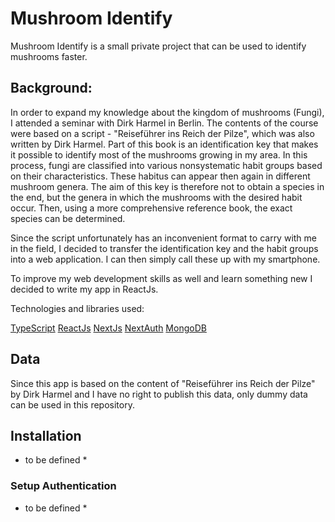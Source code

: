 # Mushroom Identify

Mushroom Identify is a small private project that can be used to identify mushrooms faster.

## Background:

In order to expand my knowledge about the kingdom of mushrooms (Fungi), I attended a seminar with Dirk Harmel in Berlin.
The contents of the course were based on a script - "Reiseführer ins Reich der Pilze", which was also written by Dirk Harmel. Part of this book is an identification key that makes it possible to identify most of the mushrooms growing in my area. In this process, fungi are classified into various nonsystematic habit groups based on their characteristics. These habitus can appear then again in different mushroom genera. The aim of this key is therefore not to obtain a species in the end, but the genera in which the mushrooms with the desired habit occur. Then, using a more comprehensive reference book, the exact species can be determined.

Since the script unfortunately has an inconvenient format to carry with me in the field, I decided to transfer the identification key and the habit groups into a web application. I can then simply call these up with my smartphone.

To improve my web development skills as well and learn something new I decided to write my app in ReactJs.

Technologies and libraries used:

[TypeScript](https://www.typescriptlang.org/)
[ReactJs](https://reactjs.org/)
[NextJs](https://nextjs.org/)
[NextAuth](https://next-auth.js.org/)
[MongoDB](https://www.mongodb.com/)

## Data
Since this app is based on the content of "Reiseführer ins Reich der Pilze" by Dirk Harmel and I have no right to publish this data, only dummy data can be used in this repository.

## Installation
* to be defined *


### Setup Authentication

* to be defined *
